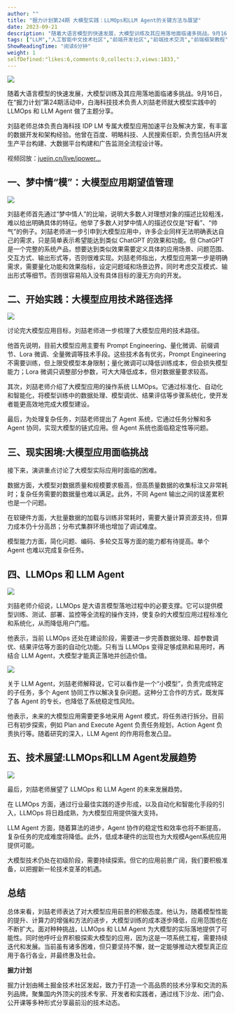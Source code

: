 ```yaml
---
author: ""
title: "掘力计划第24期 大模型实践：LLMOps和LLM Agent的关键方法与展望"
date: 2023-09-21
description: "随着大语言模型的快速发展，大模型训练及其应用落地面临诸多挑战。9月16日，在“掘力计划”第24期活动中，白海科技技术负责人刘喆老师就大模型实践中的 LLMOps 和 LLM Agent 做了主题分享。"
tags: ["LLM","人工智能中文技术社区","前端开发社区","前端技术交流","前端框架教程","JavaScript 学习资源","CSS 技巧与最佳实践","HTML5 最新动态","前端工程师职业发展","开源前端项目","前端技术趋势"]
ShowReadingTime: "阅读6分钟"
weight: 1
selfDefined:"likes:6,comments:0,collects:3,views:1833,"
---
```

![](/images/jueJin/15787c36918545b.png)

随着大语言模型的快速发展，大模型训练及其应用落地面临诸多挑战。9月16日，在“掘力计划”第24期活动中，白海科技技术负责人刘喆老师就大模型实践中的 LLMOps 和 LLM Agent 做了主题分享。

刘喆老师总体负责白海科技 IDP LM 专属大模型应用加速平台及解决方案，有丰富的数据开发和架构经验。他曾在百度、明略科技、人民搜索任职，负责包括AI开发生产平台构建、大数据平台构建和广告监测全流程设计等。

视频回放：[juejin.cn/live/jpower…](https://juejin.cn/live/jpowermeetup24 "https://juejin.cn/live/jpowermeetup24")

一、梦中情“模”：大模型应用期望值管理
-------------------

![](/images/jueJin/af592beec0924e0.png)

刘喆老师首先通过“梦中情人”的比喻，说明大多数人对理想对象的描述比较粗浅，难以给出明确具体的特征。他举了多数人对梦中情人的描述仅仅是“好看”、“帅气”的例子。刘喆老师进一步引申到大模型应用中，许多企业同样无法明确表达自己的需求，只是简单表示希望能达到类似 ChatGPT 的效果和功能。但 ChatGPT 是一个完整的系统产品，想要达到类似效果需要定义具体的应用场景、问题范围、交互方式、输出形式等，否则很难实现。刘喆老师指出，大模型应用第一步是明确需求，需要量化功能和效果指标，设定问题域和场景边界，同时考虑交互模式、输出形式等细节。否则很容易陷入没有具体目标的漫无方向的开发。

二、开始实践：大模型应用技术路径选择
------------------

![](/images/jueJin/b537736c0b394fc.png)

讨论完大模型应用目标，刘喆老师进一步梳理了大模型应用的技术路径。

他首先说明，目前大模型应用主要有 Prompt Engineering、量化微调、前缀调节、Lora 微调、全量微调等技术手段。这些技术各有优劣，Prompt Engineering 不需要训练，但上限受模型本身限制；量化微调可以降低训练成本，但会损失模型能力；Lora 微调只调整部分参数，可大大降低成本，但对数据量要求较高。

其次，刘喆老师介绍了大模型应用的操作系统 LLMOps。它通过标准化、自动化和智能化，将模型训练中的数据处理、模型调优、结果评估等步骤系统化，使开发者能更高效地完成大模型建设。

最后，为处理复杂任务，刘喆老师提出了 Agent 系统，它通过任务分解和多 Agent 协同，实现大模型的链式应用。但 Agent 系统也面临稳定性等问题。

三、现实困境:大模型应用面临挑战
----------------

接下来，演讲重点讨论了大模型实际应用时面临的困难。

数据方面，大模型对数据质量和规模要求极高，但高质量数据的收集标注又非常耗时；复杂任务需要的数据量也难以满足。此外，不同 Agent 输出之间的误差累积也是一个问题。

在软硬件方面，大批量数据的加载与训练非常耗时，需要大量计算资源支持，但算力成本仍十分高昂；分布式集群环境也增加了调试难度。

模型能力方面，简化问题、编码、多轮交互等方面的能力都有待提高。单个 Agent 也难以完成复杂任务。

四、LLMOps 和 LLM Agent
--------------------

![](/images/jueJin/be560c9858e1432.png)

刘喆老师介绍说，LLMOps 是大语言模型落地过程中的必要支撑。它可以提供模型训练、测试、部署、监控等全流程的操作支持，使复杂的大模型应用过程标准化和系统化，从而降低用户门槛。

他表示，当前 LLMOps 还处在建设阶段，需要进一步完善数据处理、超参数调优、结果评估等方面的自动化功能。只有当 LLMOps 变得足够成熟和易用时，再结合 LLM Agent，大模型才能真正落地并创造价值。

![](/images/jueJin/aeb83344a2b34b4.png)

关于 LLM Agent，刘喆老师解释说，它可以看作是一个“小模型”，负责完成特定的子任务，多个 Agent 协同工作以解决复杂问题。这种分工合作的方式，既发挥了各 Agent 的专长，也降低了系统稳定性风险。

他表示，未来的大模型应用需要更多地采用 Agent 模式，将任务进行拆分。目前已有初步探索，例如 Plan and Execute Agent 负责任务规划，Action Agent 负责执行等。随着研究的深入，LLM Agent 的作用将愈发凸显。

五、技术展望:LLMOps和LLM Agent发展趋势
---------------------------

![](/images/jueJin/a211dac55d5f4fe.png)

最后，刘喆老师展望了 LLMOps 和 LLM Agent 的未来发展趋势。

在 LLMOps 方面，通过行业最佳实践的逐步形成，以及自动化和智能化手段的引入，LLMOps 将日趋成熟，为大模型应用提供强大支持。

LLM Agent 方面，随着算法的进步，Agent 协作的稳定性和效率也将不断提高，复杂任务的完成难度将降低。此外，低成本硬件的出现也为大规模Agent系统应用提供可能。

大模型技术仍处在初级阶段，需要持续探索。但它的应用前景广阔，我们要积极准备，以把握新一轮技术变革的机遇。

总结
--

总体来看，刘喆老师表达了对大模型应用前景的积极态度。他认为，随着模型性能的提升、计算力的增强和方法的进步，大模型训练的成本逐步降低，应用范围也在不断扩大。面对种种挑战，LLMOps 和 LLM Agent 为大模型的实际落地提供了可能性。同时他呼吁业界积极探索大模型的应用，因为这是一项系统工程，需要持续迭代和发展。当前虽有诸多困难，但只要坚持不懈，就一定能够推动大模型真正应用于各行各业，并最终惠及社会。

**掘力计划**

掘力计划由稀土掘金技术社区发起，致力于打造一个高品质的技术分享和交流的系列品牌。聚集国内外顶尖的技术专家、开发者和实践者，通过线下沙龙、闭门会、公开课等多种形式分享最前沿的技术动态。